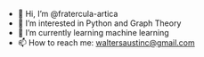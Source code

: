 - 👋 Hi, I’m @fratercula-artica
- 👀 I’m interested in Python and Graph Theory
- 🌱 I’m currently learning machine learning
- 📫 How to reach me: waltersaustinc@gmail.com
